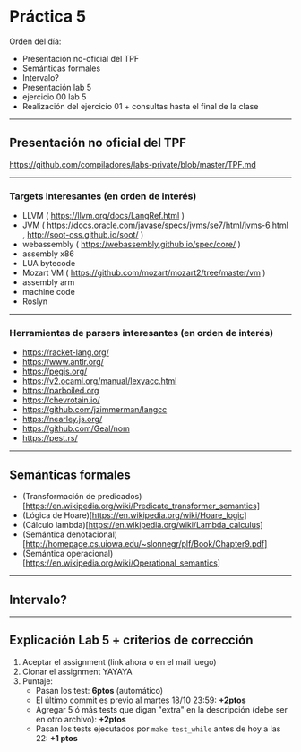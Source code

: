 # Práctica 5

Orden del día:
- Presentación no-oficial del TPF
- Semánticas formales
- Intervalo?
- Presentación lab 5
- ejercicio 00 lab 5
- Realización del ejercicio 01 + consultas hasta el final de la clase

---

## Presentación no oficial del TPF

https://github.com/compiladores/labs-private/blob/master/TPF.md

---

### Targets interesantes (en orden de interés)

- LLVM ( https://llvm.org/docs/LangRef.html )
- JVM ( https://docs.oracle.com/javase/specs/jvms/se7/html/jvms-6.html ,
  http://soot-oss.github.io/soot/ )
- webassembly ( https://webassembly.github.io/spec/core/ )
- assembly x86
- LUA bytecode
- Mozart VM ( https://github.com/mozart/mozart2/tree/master/vm )
- assembly arm
- machine code
- Roslyn

---

### Herramientas de parsers interesantes (en orden de interés)

- https://racket-lang.org/
- https://www.antlr.org/
- https://pegjs.org/
- https://v2.ocaml.org/manual/lexyacc.html
- https://parboiled.org
- https://chevrotain.io/
- https://github.com/jzimmerman/langcc
- https://nearley.js.org/
- https://github.com/Geal/nom
- https://pest.rs/

---

## Semánticas formales
- (Transformación de predicados)[https://en.wikipedia.org/wiki/Predicate_transformer_semantics]
- (Lógica de Hoare)[https://en.wikipedia.org/wiki/Hoare_logic]
- (Cálculo lambda)[https://en.wikipedia.org/wiki/Lambda_calculus]
- (Semántica denotacional)[http://homepage.cs.uiowa.edu/~slonnegr/plf/Book/Chapter9.pdf]
- (Semántica operacional)[https://en.wikipedia.org/wiki/Operational_semantics]

---

## Intervalo?

---

## Explicación Lab 5 + criterios de corrección
1. Aceptar el assignment (link ahora o en el mail luego)
2. Clonar el assignment YAYAYA
3. Puntaje:
    - Pasan los test: **6ptos** (automático)
    - El último commit es previo al martes 18/10 23:59: **+2ptos**
    - Agregar 5 ó más tests que digan "extra" en la descripción (debe ser en otro archivo): **+2ptos**
    - Pasan los tests ejecutados por `make test_while` antes de hoy a las 22: **+1 ptos**
